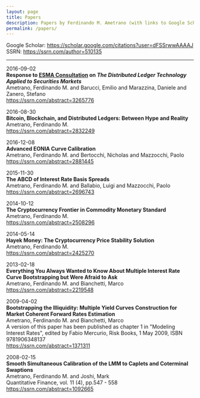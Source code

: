 ```yaml
---
layout: page
title: Papers
description: Papers by Ferdinando M. Ametrano (with links to Google Scholar and SSRN)
permalink: /papers/
---
```


Google Scholar: <https://scholar.google.com/citations?user=dFSSrwwAAAAJ>  
SSRN: <https://ssrn.com/author=510135>  

---

2016-09-02  
**Response to [ESMA Consultation](https://www.esma.europa.eu/press-news/esma-news/esma-assesses-usefulness-distributed-ledger-technologies) on _The Distributed Ledger Technology Applied to Securities Markets_**  
Ametrano, Ferdinando M. and Barucci, Emilio and Marazzina, Daniele and Zanero, Stefano  
<https://ssrn.com/abstract=3265776>

2016-08-30  
**Bitcoin, Blockchain, and Distributed Ledgers: Between Hype and Reality**  
Ametrano, Ferdinando M.  
<https://ssrn.com/abstract=2832249>

2016-12-08  
**Advanced EONIA Curve Calibration**  
Ametrano, Ferdinando M. and Bertocchi, Nicholas and Mazzocchi, Paolo  
<https://ssrn.com/abstract=2881445>

2015-11-30  
**The ABCD of Interest Rate Basis Spreads**  
Ametrano, Ferdinando M. and Ballabio, Luigi and Mazzocchi, Paolo  
<https://ssrn.com/abstract=2696743>

2014-10-12  
**The Cryptocurrency Frontier in Commodity Monetary Standard**  
Ametrano, Ferdinando M.  
<https://ssrn.com/abstract=2508296>

2014-05-14  
**Hayek Money: The Cryptocurrency Price Stability Solution**  
Ametrano, Ferdinando M.  
<https://ssrn.com/abstract=2425270>

2013-02-18  
**Everything You Always Wanted to Know About Multiple Interest Rate Curve Bootstrapping but Were Afraid to Ask**  
Ametrano, Ferdinando M. and Bianchetti, Marco  
<https://ssrn.com/abstract=2219548>

2009-04-02  
**Bootstrapping the Illiquidity: Multiple Yield Curves Construction for Market Coherent Forward Rates Estimation**  
Ametrano, Ferdinando M. and Bianchetti, Marco  
A version of this paper has been published as chapter 1 in "Modeling Interest Rates", edited by Fabio Mercurio, Risk Books, 1 May 2009, ISBN 9781906348137  
<https://ssrn.com/abstract=1371311>

2008-02-15  
**Smooth Simultaneous Calibration of the LMM to Caplets and Coterminal Swaptions**  
Ametrano, Ferdinando M. and Joshi, Mark  
Quantitative Finance, vol. 11 (4), pp.547 - 558  
<https://ssrn.com/abstract=1092665>
